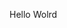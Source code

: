 Hello Wolrd









































































































































































































































































































































































































































































































































































































































































































































































































































































































































































































































































































































































































































































































































































































































































































































































































































































































































































































































































































































































































































































































































































































































































































































































































































































































































































































































































































































































































































































































































































































































































































































































































